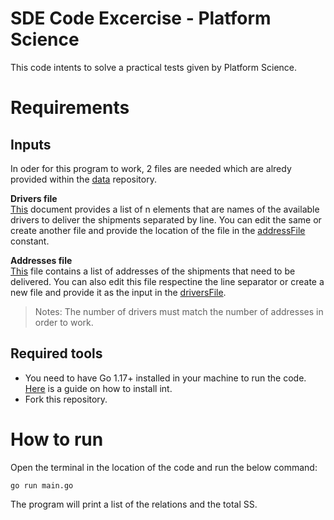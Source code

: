 # SDE Code Excercise - Platform Science

This code intents to solve a practical tests given by Platform Science.

# Requirements

## Inputs

In oder for this program to work, 2 files are needed which are alredy provided within the [data](/data) repository.

**Drivers file**
<br>
 [This](/data/10-list-drivers.txt) document provides a list of n elements that are names of the available drivers to deliver the shipments separated by line. You can edit the same or create another file and provide the location of the file in the [addressFile](https://github.com/lisetterz/PlatformScience/blob/CleanCode/main.go#LL13C30-L13C30) constant.

**Addresses file**
<br>
[This](/data/10-list-addresses.txt) file contains a list of addresses of the shipments that need to be delivered. You can also edit this file respectine the line separator or create a new file and provide it as the input in the [driversFile](https://github.com/lisetterz/PlatformScience/blob/CleanCode/main.go#L14).

> Notes: The number of drivers must match the number of addresses in order to work.

## Required tools
- You need to have Go 1.17+ installed in your machine to run the code. [Here](https://go.dev/doc/install) is a guide on how to install int.
- Fork this repository.

# How to run
Open the terminal in the location of the code and run the below command:
```
go run main.go
```
The program will print a list of the relations and the total SS.
